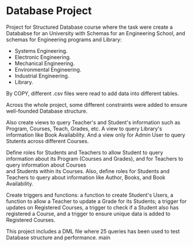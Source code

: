 # Database Project
Project for Structured Database course where the task were create a Datababse for an University with Schemas for an Engineering School, and schemas for Engineering programs and Library: 
- Systems Engineering.
- Electronic Engineering.
- Mechanical Engineering.
- Environmental Engineering.
- Industrial Engineering.
- Library.

By COPY, different .csv files were read to add data into different tables.

Across the whole project, some different constraints were added to ensure well-founded Database structure.

Also create views to query Teacher's and Student's information such as Program, Courses, Teach, Grades, etc. A view to query Library's information like Book Availability. And a view only for Admin User to query Stutents across different Courses.

Define roles for Students and Teachers to allow Student to query information about its Program (Courses and Grades), and for Teachers to query information about Courses  
and Students within its Courses. Also, define roles for Students and Teachers to query about information like Author, Books, and Book Availability.

Create triggers and functions: a function to create Student's Users, a function to allow a Teacher to update a Grade for its Students; a trigger for updates on Registered Courses, a trigger to check if a Student also has registered a Course, and a trigger to ensure unique data is added to Registered Courses.

This project includes a DML file where 25 queries has been used to test Database structure and performance.
main
